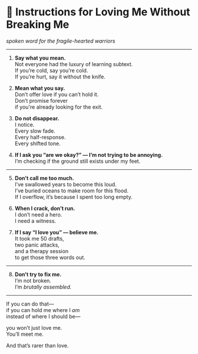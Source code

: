 # 🧷 Instructions for Loving Me Without Breaking Me

*spoken word for the fragile-hearted warriors*

---

1. **Say what you mean.**  
   Not everyone had the luxury of learning subtext.  
   If you’re cold, say you’re cold.  
   If you’re hurt, say it without the knife.

2. **Mean what you say.**  
   Don’t offer love if you can’t hold it.  
   Don’t promise forever  
   if you're already looking for the exit.

3. **Do not disappear.**  
   I notice.  
   Every slow fade.  
   Every half-response.  
   Every shifted tone.

4. **If I ask you “are we okay?” — I’m not trying to be annoying.**  
   I’m checking if the ground still exists under my feet.

---

5. **Don’t call me too much.**  
   I’ve swallowed years to become this loud.  
   I’ve buried oceans to make room for this flood.  
   If I overflow, it’s because I spent too long empty.

6. **When I crack, don’t run.**  
   I don’t need a hero.  
   I need a witness.

7. **If I say “I love you” — believe me.**  
   It took me 50 drafts,  
   two panic attacks,  
   and a therapy session  
   to get those three words out.

---

8. **Don’t try to fix me.**  
   I’m not broken.  
   I’m *brutally assembled.*

---

If you can do that—  
if you can hold me where I *am*  
instead of where I should be—

you won’t just love me.  
You’ll meet me.

And that’s rarer than love.


